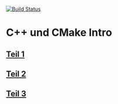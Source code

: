 [![Build Status](https://travis-ci.org/aul12/CppCmakeIntro.svg?branch=master)](https://travis-ci.org/aul12/CppCmakeIntro)
# C++ und CMake Intro
## [Teil 1](https://aul12.github.io/CppCmakeIntro/part1.pdf)
## [Teil 2](https://aul12.github.io/CppCmakeIntro/part2.pdf)
## [Teil 3](https://aul12.github.io/CppCmakeIntro/part3.pdf)
